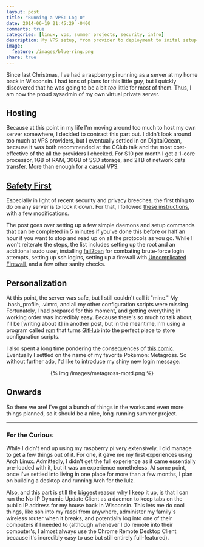 ```yaml
---
layout: post
title: "Running a VPS: Log 0"
date: 2014-06-19 21:45:29 -0400
comments: true
categories: [linux, vps, summer projects, security, intro]
description: My VPS setup, from provider to deployment to inital setup.
image:
  feature: /images/blue-ring.png
share: true
---
```


Since last Christmas, I've had a raspberry pi running as a server at my home back in Wisconsin. I had tons of plans for this little guy, but I quickly discovered that he was going to be a bit _too_ little for most of them. Thus, I am now the proud sysadmin of my own virtual private server. 

<!-- more -->

## Hosting
Because at this point in my life I'm moving around too much to host my own server somewhere, I decided to contract this part out. I didn't look around too much at VPS providers, but I eventually settled in on DigitalOcean, because it was both recommended at the CClub talk and the most cost-effective of the all the providers I checked. For $10 per month I get a 1-core processor, 1GB of RAM, 30GB of SSD storage, and 2TB of network data transfer. More than enough for a casual VPS.

## [Safety First](http://plusbryan.com/my-first-5-minutes-on-a-server-or-essential-security-for-linux-servers)
Especially in light of recent security and privacy breeches, the first thing to do on any server is to lock it down. For that, I followed [these instructions](http://plusbryan.com/my-first-5-minutes-on-a-server-or-essential-security-for-linux-servers), with a few modifications. 

The post goes over setting up a few simple daemons and setup commands that can be completed in 5 minutes if you've done this before or half an hour if you want to stop and read up on all the protocols as you go. While I won't reiterate the steps, the list includes setting up the root and an additional sudo user, installing [fail2ban](http://www.fail2ban.org/wiki/index.php/Main_Page) for combating brute-force login attempts, setting up ssh logins, setting up a firewall with [Uncomplicated Firewall](https://wiki.ubuntu.com/UncomplicatedFirewall), and a few other sanity checks.

## Personalization
At this point, the server was safe, but I still couldn't call it "mine." My .bash_profile, .vimrc, and all my other configuration scripts were missing. Fortunately, I had prepared for this moment, and getting everything in working order was incredibly easy. Because there's so much to talk about, I'll be [writing about it] in another post, but in the meantime, I'm using a program called [rcm](https://github.com/thoughtbot/rcm) that turns [GitHub](https://github.com/Z1MM32M4N/dotfiles) into the perfect place to store configuration scripts.

I also spent a long time pondering the consequences of [this comic](http://xkcd.com/910/). Eventually I settled on the name of my favorite Pokemon: Metagross. So without further ado, I'd like to introduce my shiny new login message:

<center>
{% img /images/metagross-motd.png %}
</center>

## Onwards
So there we are! I've got a bunch of things in the works and even more things planned, so it should be a nice, long-running summer project.

- - -
### For the Curious
While I didn't end up using my raspberry pi very extensively, I did manage to get a few things out of it. For one, it gave me my first experiences using Arch Linux. Admittedly, I didn't get the full experience as it came essentially pre-loaded with it, but it was an experience nonetheless. At some point, once I've settled into living in one place for more than a few months, I plan on building a desktop and running Arch for the lulz.

Also, and this part is still the biggest reason why I keep it up, is that I can run the No-IP Dynamic Update Client as a daemon to keep tabs on the public IP address for my house back in Wisconsin. This lets me do cool things, like ssh into my raspi from anywhere, administer my family's wireless router when it breaks, and potentially log into one of their computers if I needed to (although whenever I do remote into their computer's, I almost always use the Chrome Remote Desktop Client because it's incredibly easy to use but still entirely full-featured).
